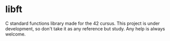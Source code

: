 # libft
C standard functions library made for the 42 cursus. This project is under development, so don't take it as any reference but study. Any help is always welcome.
